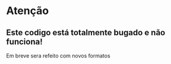 # Atenção

## Este codigo está totalmente bugado e não funciona!

Em breve sera refeito com novos formatos